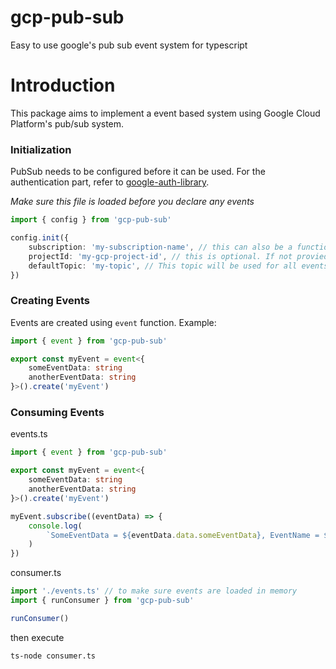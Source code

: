 # gcp-pub-sub
Easy to use google's pub sub event system for typescript

# Introduction
This package aims to implement a event based system using Google Cloud Platform's pub/sub system.


### Initialization
PubSub needs to be configured before it can be used.
For the authentication part, refer to [google-auth-library](https://www.npmjs.com/package/google-auth-library).

*Make sure this file is loaded before you declare any events*
```ts
import { config } from 'gcp-pub-sub'

config.init({
    subscription: 'my-subscription-name', // this can also be a function to generate subscription name on runtime
    projectId: 'my-gcp-project-id', // this is optional. If not provied then it will be inferred from your credentials
    defaultTopic: 'my-topic', // This topic will be used for all events by default. However, you can also provide a different topic when creating events
})
```

### Creating Events
Events are created using `event` function.
Example:

```ts
import { event } from 'gcp-pub-sub'

export const myEvent = event<{
    someEventData: string
    anotherEventData: string
}>().create('myEvent')
```

### Consuming Events

events.ts
```ts
import { event } from 'gcp-pub-sub'

export const myEvent = event<{
    someEventData: string
    anotherEventData: string
}>().create('myEvent')

myEvent.subscribe((eventData) => {
    console.log(
        `SomeEventData = ${eventData.data.someEventData}, EventName = ${eventData.attributes.event}`
    )
})
```

consumer.ts
```ts
import './events.ts' // to make sure events are loaded in memory
import { runConsumer } from 'gcp-pub-sub'

runConsumer()
```

then execute
```bash
ts-node consumer.ts
```
